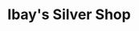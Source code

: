 ---
title: "Ibay's Silver Shop"
url: /baguio/ibays-silver-shop-governor-pack-road/
shop: jewelry
---